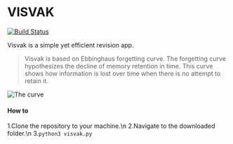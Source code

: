 # VISVAK


[![Build Status](https://travis-ci.org/joemccann/dillinger.svg?branch=master)](https://travis-ci.org/joemccann/dillinger)

Visvak is a simple yet efficient revision app.


> Visvak is based on Ebbinghaus forgetting curve.
> The forgetting curve hypothesizes the decline of memory retention in time. This curve shows how information is lost over time when there is no attempt to retain it.

![The curve](https://www.researchgate.net/profile/Bo_Ae_Chun/publication/324816198/figure/fig1/AS:620205050982405@1524879815703/Ebbinghaus-forgetting-curve-and-review-cycle.png)

#### How to
1.Clone the repository to your machine.\n
2.Navigate to the downloaded folder.\n
3.`python3 visvak.py`



